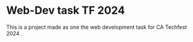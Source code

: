 # Web-Dev task TF 2024
 This is a project made as one the web development  task for CA Techfest 2024 .
